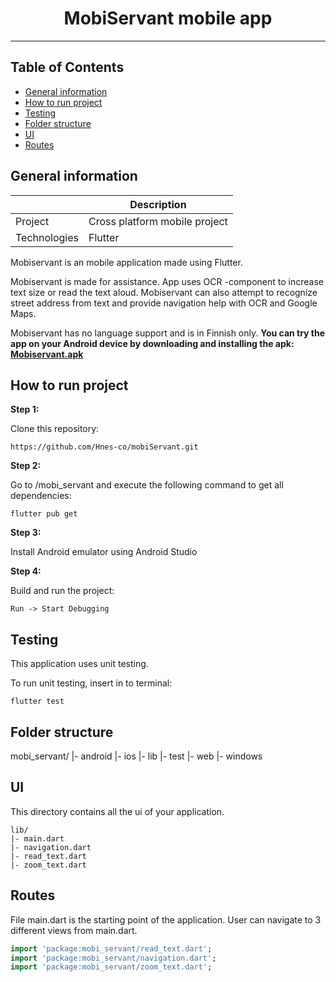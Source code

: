 <h1 align="center">MobiServant mobile app</h1>

---

## Table of Contents

- [General information](#general)
- [How to run project](#use)
- [Testing](#testing)
- [Folder structure](#structure)
- [UI](#ui)
- [Routes](#routes)

## General information <a name = "general"></a>

|  | Description |
|--------|--------|
| Project | Cross platform mobile project |
| Technologies | Flutter |

Mobiservant is an mobile application made using Flutter.

Mobiservant is made for assistance. App uses OCR -component to increase text size or read the text aloud.
Mobiservant can also attempt to recognize street address from text and provide navigation help with OCR and Google Maps.

Mobiservant has no language support and is in Finnish only.
**You can try the app on your Android device by downloading and installing the apk: [Mobiservant.apk](https://drive.google.com/file/d/1Ca8FZ0Rnq6NqKQCvlJ8mK2KnmYlYftY8/view?usp=sharing)**

## How to run project<a name = "use"></a>

**Step 1:**

Clone this repository:

```
https://github.com/Hnes-co/mobiServant.git
```

**Step 2:**

Go to /mobi_servant and execute the following command to get all dependencies: 

```
flutter pub get 
```

**Step 3:**

Install Android emulator using Android Studio

**Step 4:**

Build and run the project:

```
Run -> Start Debugging
```

## Testing<a name = "testing"></a>
This application uses unit testing.

To run unit testing, insert in to terminal:

```
flutter test
```

## Folder structure<a name = "structure"></a>
mobi_servant/
|- android
|- ios
|- lib
|- test
|- web
|- windows

## UI<a name = "ui"></a>

This directory contains all the ui of your application.

```
lib/
|- main.dart
|- navigation.dart
|- read_text.dart
|- zoom_text.dart
```

## Routes<a name = "routes"></a>
File main.dart is the starting point of the application. User can navigate to 3 different views from main.dart.

```dart
import 'package:mobi_servant/read_text.dart';
import 'package:mobi_servant/navigation.dart';
import 'package:mobi_servant/zoom_text.dart';
```
